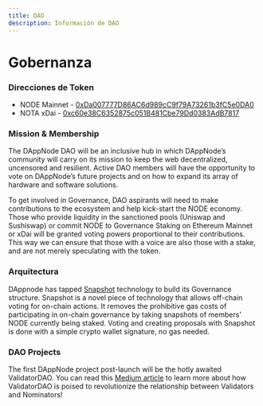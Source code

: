 ```yaml
---
title: DAO
description: Información de DAO
---
```


# Gobernanza

### Direcciones de Token

- NODE Mainnet - [0xDa007777D86AC6d989cC9f79A73261b3fC5e0DA0](https://etherscan.io/address/0xDa007777D86AC6d989cC9f79A73261b3fC5e0DA0)
- NOTA xDai - [0xc60e38C6352875c051B481Cbe79Dd0383AdB7817](https://blockscout.com/xdai/mainnet/address/0xc60e38C6352875c051B481Cbe79Dd0383AdB7817/transactions)

### Mission & Membership

The DAppNode DAO will be an inclusive hub in which DAppNode’s community will carry on its mission to keep the web decentralized, uncensored and resilient. Active DAO members will have the opportunity to vote on DAppNode’s future projects and on how to expand its array of hardware and software solutions.

To get involved in Governance, DAO aspirants will need to make contributions to the ecosystem and help kick-start the NODE economy. Those who provide liquidity in the sanctioned pools (Uniswap and Sushiswap) or commit NODE to Governance Staking on Ethereum Mainnet or xDai will be granted voting powers proportional to their contributions. This way we can ensure that those with a voice are also those with a stake, and are not merely speculating with the token.

### Arquitectura

DAppnode has tapped [Snapshot](https://snapshot.org/#/) technology to build its Governance structure. Snapshot is a novel piece of technology that allows off-chain voting for on-chain actions. It removes the prohibitive gas costs of participating in on-chain governance by taking snapshots of members’ NODE currently being staked. Voting and creating proposals with Snapshot is done with a simple crypto wallet signature, no gas needed.

### DAO Projects

The first DAppNode project post-launch will be the hotly awaited ValidatorDAO. You can read this [Medium article](https://medium.com/dappnode/guardians-of-ethereum-a-validator-dao-proposal-d82e76231b45) to learn more about how ValidatorDAO is poised to revolutionize the relationship between Validators and Nominators!
